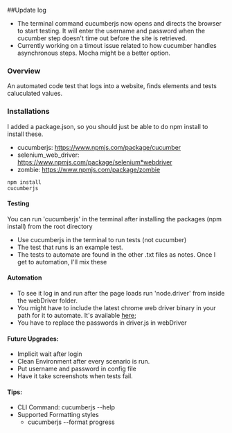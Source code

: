 ##Update log
* The terminal command cucumberjs now opens and directs the browser to start testing. It will enter the username and password when the cucumber step doesn't time out before the site is retrieved. 
* Currently working on a timout issue related to how cucumber handles asynchronous steps. Mocha might be a better option.

### Overview
An automated code test that logs into a website, finds elements and tests caluculated values. 

### Installations
I added a package.json, so you should just be able to do npm install to install these. 
* cucumberjs: https://www.npmjs.com/package/cucumber
* selenium_web_driver: https://www.npmjs.com/package/selenium*webdriver
* zombie: https://www.npmjs.com/package/zombie

```
npm install 
cucumberjs
```
#### Testing
You can run 'cucumberjs' in the terminal after installing the packages (npm install) from the root directory
* Use cucumberjs in the terminal to run tests (not cucumber)
* The test that runs is an example test. 
* The tests to automate are found in the other .txt files as notes. Once I get to automation, I'll mix these

#### Automation
* To see it log in and run after the page loads run 'node.driver' from inside the webDriver folder. 
* You might have to include the latest chrome web driver binary in your path for it to automate. It's available [here](http://chromedriver.storage.googleapis.com/index.html);
* You have to replace the passwords in driver.js in webDriver

#### Future Upgrades:
* Implicit wait after login
* Clean Environment after every scenario is run.
* Put username and password in config file
* Have it take screenshots when tests fail.

#### Tips:
* CLI Command: cucumberjs --help
* Supported Formatting styles
	* cucumberjs --format progress
